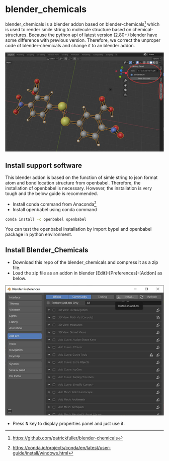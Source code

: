 # blender_chemicals
blender_chemicals is a blender addon based on blender-chemicals[^1] which is used to render smile string to molecule structure based on chemical-structures. Because the python api of latest version (2.80+) blender have some difference with previous version. Therefore, we correct the unproper code of blender-chemicals and change it to an blender addon.

![Screenshot of addon](./images/blender_chemicals_screenshot.jpg)

Install support software
---
This blender addon is based on the function of simle string to json format atom and bond location structure from openbabel. Therefore, the installation of openbabel is necessary. However, the installation is very tough and the below guide is recommended. 

* Install conda command from Anaconda[^2]
* Install openbabel using conda command
```bash
conda install -c openbabel openbabel
```

You can test the openbabel installation by import bypel and openbabel package in python environment.

Install Blender_Chemicals
---
- Download this repo of the blender_chemicals and compress it as a zip file.
- Load the zip file as an addon in blender [Edit]-[Preferences]-[Addon] as below.

![Install Addon](./images/install_addon.jpg)

- Press <kbd>N</kbd> key to display properties panel and just use it.

[^1]: <https://github.com/patrickfuller/blender-chemicals>
[^2]: <https://conda.io/projects/conda/en/latest/user-guide/install/windows.html>